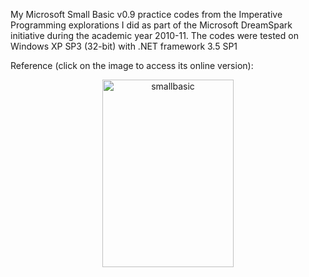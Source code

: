My Microsoft Small Basic v0.9 practice codes from the Imperative Programming explorations I did as part of the Microsoft DreamSpark initiative during the academic year 2010-11. The codes were tested on Windows XP SP3 (32-bit) with .NET framework 3.5 SP1

Reference (click on the image to access its online version):

<p>
<center>
    <a href="https://social.technet.microsoft.com/wiki/contents/articles/16059.small-basic-getting-started-guide.aspx">
     <img alt="smallbasic" src="https://gkorpal.github.io/images/smallba.png"
       width="210" height="300" class="center">
  </a>
   </center>
 </p>
